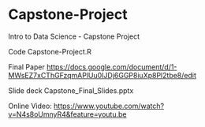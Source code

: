 # Capstone-Project
Intro to Data Science - Capstone Project
  
  Code Capstone-Project.R
  
  Final Paper https://docs.google.com/document/d/1-MWsEZ7xCThGFzqmAPlUu0IJDj6GGP8iuXp8Pl2tbe8/edit
  
  Slide deck Capstone_Final_Slides.pptx
  
  Online Video: https://www.youtube.com/watch?v=N4s8oUmnyR4&feature=youtu.be
